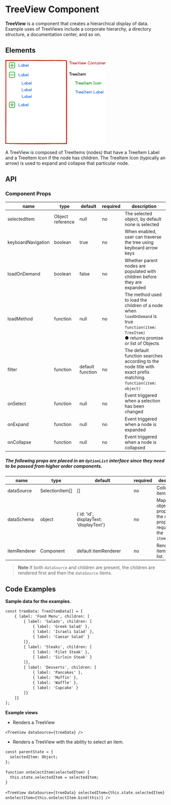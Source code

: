 # TreeView Component

**TreeView** is a component that creates a hierarchical display of data. Example uses of TreeViews include a corporate hierarchy, a directory structure, a documentation center, and so on.

## Elements

![TreeView example](./assets/treeElements.png)

A TreeView is composed of TreeItems (nodes) that have a TreeItem Label and a TreeItem Icon if the node has children. The TreeItem Icon (typically an arrow) is used to expand and collapse that particular node.

## API

### Component Props

| name        | type                                  | default | required | description                              |
| ----------- | ------------------------------------- | ------------ | ---------- | ---------------------------------------- |
| selectedItem | Object reference | null | no | The selected object, by default none is selected |
| keyboardNavigation | boolean | true | no | When enabled, user can traverse the tree using keyboard arrow keys |
| loadOnDemand | boolean | false | no | Whether parent nodes are populated with children before they are expanded |
| loadMethod | function | null | no | The method used to load the children of a node when `loadOnDemand` is true<br>`function(item: TreeItem)`<br> ● returns promise or list of Objects |
| filter | function | default function | no | The default function searches according to the node title with exact prefix matching.<br>`function(item: object)` |
| onSelect | function | null | no | Event triggered when a selection has been changed |
| onExpand | function | null | no | Event triggered when a node is expanded |
| onCollapse | function | null | no | Event triggered when a node is collapsed |

##### The following props are placed in an `OptionList` interface since they need to be passed from higher order components.

| name | type | &nbsp;&nbsp;&nbsp;&nbsp;&nbsp;&nbsp;&nbsp;&nbsp;&nbsp;&nbsp;&nbsp;&nbsp;&nbsp;&nbsp;&nbsp;default&nbsp;&nbsp;&nbsp;&nbsp;&nbsp;&nbsp;&nbsp;&nbsp;&nbsp;&nbsp;&nbsp;&nbsp;&nbsp;&nbsp;&nbsp;&nbsp; | required | description |
| --- | --- | --- | --- | --- |
| dataSource | SelectionItem[] | [] | no | Collection of item data. |
| dataSchema | object | { id: 'id',<br>displayText: 'displayText'} | no | Maps the object properties to the relevant properties required by the `itemRenderer`. |
| itemRenderer | Component | default itemRenderer | no | Renders an item in the list. |

> **Note** If both `dataSource` and children are present, the children are rendered first and then the `dataSource` items.

## Code Examples

**Sample data for the examples.**

```
const treeData: TreeItemData[] = [
    { label: 'Food Menu', children: [
        { label: 'Salads', children: [
            { label: 'Greek Salad' },
            { label: 'Israeli Salad' },
            { label: 'Caesar Salad' }
        ]},
        { label: 'Steaks', children: [
            { label: 'Filet Steak' },
            { label: 'Sirloin Steak' }
        ]},
        { label: 'Desserts', children: [
            { label: 'Pancakes' },
            { label: 'Muffin' },
            { label: 'Waffle' },
            { label: 'Cupcake' }
        ]}
    ]}
];
```

**Example views**

* Renders a TreeView

```
<TreeView dataSource={treeData} />
```

* Renders a TreeView with the ability to select an item.

```
const parentState = {
  selectedItem: Object;
};

function onSelectItem(selectedItem) {
  this.state.selectedItem = selectedItem;
}

<TreeView dataSource={treeData} selectedItem={this.state.selectedItem} onSelectItem={this.onSelectItem.bind(this)} />
```
